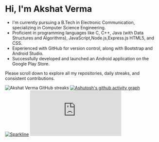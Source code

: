 # Hi, I'm Akshat Verma

- I'm currently pursuing a B.Tech in Electronic Communication, specializing in Computer Science Engineering.
- Proficient in programming languages like C, C++, Java (with Data Structures and Algorithms), JavaScript,Node.js,Express.js HTML5, and CSS.
- Experienced with GitHub for version control, along with Bootstrap and Android Studio.
- Successfully developed and launched an Android application on the Google Play Store.

Please scroll down to explore all my repositories, daily streaks, and consistent contributions.

![Akshat Verma GitHub streaks](https://github-readme-stats.vercel.app/api?username=akshatverma1&show_icons=true&theme=radical)
[![Ashutosh's github activity graph](https://github-readme-activity-graph.vercel.app/graph?username=akshatverma1&theme=merko)](https://github.com/akshatverma1/github-readme-activity-graph)
[![Sparkline](https://stars.medv.io/Naereen/badges.svg)](https://stars.medv.io/Naereen/badges) [![GitHub commits](https://badgen.net/github/commits/akshatverma1/Strapdown.js)](https://GitHub.com/akshatverma1/StrapDown.js/commit/)
